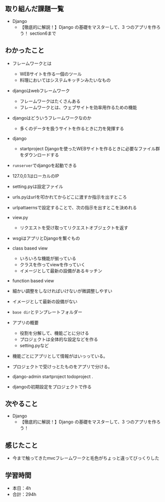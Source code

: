 ## 取り組んだ課題一覧
- Django
    - 【徹底的に解説！】Django の基礎をマスターして、3 つのアプリを作ろう！ section6まで

## わかったこと
- フレームワークとは
    - WEBサイトを作る一個のツール
    - 料理においてはシステムキッチンみたいなもの

- djangoはwebフレームワーク
    - フレームワークはたくさんある
    - フレームワークとは、ウェブサイトを効率用作るための機能
- djangoはどういうフレームワークなのか
    - 多くのデータを扱うサイトを作るときに力を発揮する
- django
    - startproject Djangoを使ったWEBサイトを作るときに必要なファイル群をダウンロードする
- `runserver`でdjangoを起動できる
- 127.0,0.1はローカルのIP
- setting.pyは設定ファイル
- urls.pyはurlを叩かれてからどこに渡すか指示を出すところ
- urlpattaernsで設定することで、次の指示を出すとこを決めれる
- view.py
    - リクエストを受け取ってリクエストオブジェクトを返す
- wsgiはアプリとDjangoを繋ぐもの
- class based view
    - いろいろな機能が揃っている
    - クラスを作ってviewを作っていく
    - イメージとして最新の設備があるキッチン
- function based view
- 細かい調整をしなければいけないが微調整しやすい
- イメージとして最新の設備がない
- `base dir`とテンプレートフォルダー
- アプリの概要
    - 役割を分解して、機能ごとに分ける
    - プロジェクトは全体的な設定などを作る
    - setting.pyなど
- 機能ごとにアプリとして情報がはいっっている。
- プロジェクトで受けっとたものをアプリで分ける。
- django-admin startproject todoproject .
- djangoの初期設定をプロジェクトで作る


## 次やること
- Django
    - 【徹底的に解説！】Django の基礎をマスターして、3 つのアプリを作ろう！

## 感じたこと
- 今まで触ってきたmvcフレームワークと毛色がちょっと違ってびっくりした                                                                                                                                                                                                                                                                                                                                                                                                                                                
                                                                                             
                                    
## 学習時間
- 本日：4h
- 合計：294h